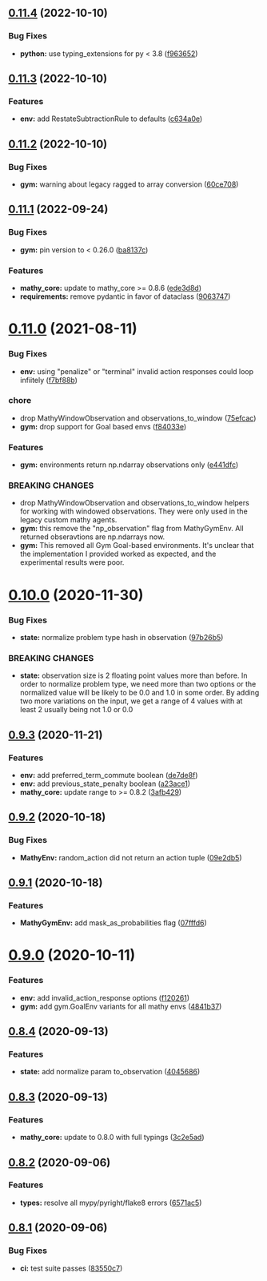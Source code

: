 ## [0.11.4](https://github.com/mathy/mathy_envs/compare/v0.11.3...v0.11.4) (2022-10-10)


### Bug Fixes

* **python:** use typing_extensions for py < 3.8 ([f963652](https://github.com/mathy/mathy_envs/commit/f9636522f71822ef17204988ad31ecf53cbba7bf))

## [0.11.3](https://github.com/mathy/mathy_envs/compare/v0.11.2...v0.11.3) (2022-10-10)


### Features

* **env:** add RestateSubtractionRule to defaults ([c634a0e](https://github.com/mathy/mathy_envs/commit/c634a0efd8c1977f43f65866d3066559106cfdc3))

## [0.11.2](https://github.com/mathy/mathy_envs/compare/v0.11.1...v0.11.2) (2022-10-10)


### Bug Fixes

* **gym:** warning about legacy ragged to array conversion ([60ce708](https://github.com/mathy/mathy_envs/commit/60ce708d37b0f81e45cb0578fe8ab10fe86833c0))

## [0.11.1](https://github.com/mathy/mathy_envs/compare/v0.11.0...v0.11.1) (2022-09-24)


### Bug Fixes

* **gym:** pin version to < 0.26.0 ([ba8137c](https://github.com/mathy/mathy_envs/commit/ba8137cf82f4310d8a57f221692960e1b8118546))


### Features

* **mathy_core:** update to mathy_core >= 0.8.6 ([ede3d8d](https://github.com/mathy/mathy_envs/commit/ede3d8d441116f7d0700261c0b3bb815877aa997))
* **requirements:** remove pydantic in favor of dataclass ([9063747](https://github.com/mathy/mathy_envs/commit/9063747de54f216b080484b84e930f375a3aff96))

# [0.11.0](https://github.com/mathy/mathy_envs/compare/v0.10.0...v0.11.0) (2021-08-11)


### Bug Fixes

* **env:** using "penalize" or "terminal" invalid action responses could loop infiitely ([f7bf88b](https://github.com/mathy/mathy_envs/commit/f7bf88bd42f6b58c0b76c34c240602aa5a57257e))


### chore

* drop MathyWindowObservation and observations_to_window ([75efcac](https://github.com/mathy/mathy_envs/commit/75efcac734051740b28825f166f4232e12b89cec))
* **gym:** drop support for Goal based envs ([f84033e](https://github.com/mathy/mathy_envs/commit/f84033e4159957f6600b9c7a77590d8b694e59e9))


### Features

* **gym:** environments return np.ndarray observations only ([e441dfc](https://github.com/mathy/mathy_envs/commit/e441dfccfea7011551efb3514ea468716e097255))


### BREAKING CHANGES

* drop MathyWindowObservation and observations_to_window helpers for working with windowed observations. They were only used in the legacy custom mathy agents.
* **gym:** this remove the "np_observation" flag from MathyGymEnv. All returned obseravtions are np.ndarrays now.
* **gym:** This removed all Gym Goal-based environments. It's unclear that the implementation I provided worked as expected, and the experimental results were poor.

# [0.10.0](https://github.com/mathy/mathy_envs/compare/v0.9.3...v0.10.0) (2020-11-30)


### Bug Fixes

* **state:** normalize problem type hash in observation ([97b26b5](https://github.com/mathy/mathy_envs/commit/97b26b5df7dc579fb045fcb5e359a7b1812531f6))


### BREAKING CHANGES

* **state:** observation size is 2 floating point values more than before. In order to normalize problem type, we need more than two options or the normalized value will be likely to be 0.0 and 1.0 in some order. By adding two more variations on the input, we get a range of 4 values with at least 2 usually being not 1.0 or 0.0

## [0.9.3](https://github.com/mathy/mathy_envs/compare/v0.9.2...v0.9.3) (2020-11-21)


### Features

* **env:** add preferred_term_commute boolean ([de7de8f](https://github.com/mathy/mathy_envs/commit/de7de8f562949cf145ff86dd63c9e1c9d434874a))
* **env:** add previous_state_penalty boolean ([a23ace1](https://github.com/mathy/mathy_envs/commit/a23ace1d72bfa2c632bb685656cea4256039c4ef))
* **mathy_core:** update range to >= 0.8.2 ([3afb429](https://github.com/mathy/mathy_envs/commit/3afb4299b714cff9ae26debf89d133058744a2ee))

## [0.9.2](https://github.com/mathy/mathy_envs/compare/v0.9.1...v0.9.2) (2020-10-18)


### Bug Fixes

* **MathyEnv:** random_action did not return an action tuple ([09e2db5](https://github.com/mathy/mathy_envs/commit/09e2db58a52f9ee84ff9abbd10bf6cbae11412c5))

## [0.9.1](https://github.com/mathy/mathy_envs/compare/v0.9.0...v0.9.1) (2020-10-18)


### Features

* **MathyGymEnv:** add mask_as_probabilities flag ([07fffd6](https://github.com/mathy/mathy_envs/commit/07fffd6bc810c6ad6cb7adacd2a97246e9e059cc))

# [0.9.0](https://github.com/mathy/mathy_envs/compare/v0.8.4...v0.9.0) (2020-10-11)


### Features

* **env:** add invalid_action_response options ([f120261](https://github.com/mathy/mathy_envs/commit/f120261c8a1f57584085f3b3dacafa2903678e17))
* **gym:** add gym.GoalEnv variants for all mathy envs ([4841b37](https://github.com/mathy/mathy_envs/commit/4841b37abba060539ffb63d134b483054980ae49))

## [0.8.4](https://github.com/mathy/mathy_envs/compare/v0.8.3...v0.8.4) (2020-09-13)


### Features

* **state:** add normalize param to_observation ([4045686](https://github.com/mathy/mathy_envs/commit/4045686fa8af571fc6b8869fb23cfa52a258f9c4))

## [0.8.3](https://github.com/mathy/mathy_envs/compare/v0.8.2...v0.8.3) (2020-09-13)


### Features

* **mathy_core:** update to 0.8.0 with full typings ([3c2e5ad](https://github.com/mathy/mathy_envs/commit/3c2e5adec624407d766ee2a3a409491cac51f98d))

## [0.8.2](https://github.com/mathy/mathy_envs/compare/v0.8.1...v0.8.2) (2020-09-06)


### Features

* **types:** resolve all mypy/pyright/flake8 errors ([6571ac5](https://github.com/mathy/mathy_envs/commit/6571ac5c5c6279beb1c2da27bd92607355502b25))

## [0.8.1](https://github.com/mathy/mathy_envs/compare/v0.8.0...v0.8.1) (2020-09-06)


### Bug Fixes

* **ci:** test suite passes ([83550c7](https://github.com/mathy/mathy_envs/commit/83550c7c3c660758ccaa01357bc362550a19ad1c))

